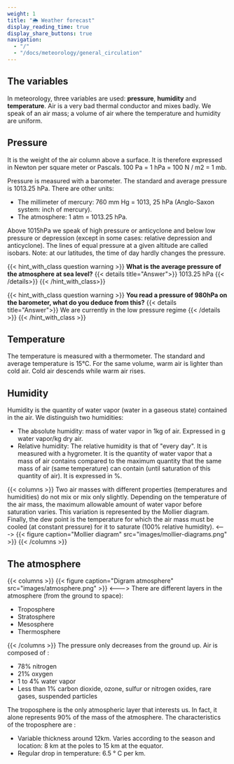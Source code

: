 ```yaml
---
weight: 1
title: "🌦 Weather forecast"
display_reading_time: true
display_share_buttons: true
navigation:
  - "/"
  - "/docs/meteorology/general_circulation"
---
```

## The variables

In meteorology, three variables are used: **pressure**, **humidity** and **temperature**. Air is a very bad thermal conductor and mixes badly. We speak of an air mass; a volume of air where the temperature and humidity are uniform.

## Pressure

It is the weight of the air column above a surface. It is therefore expressed in Newton per square meter or Pascals.
100 Pa = 1 hPa = 100 N / m2 = 1 mb.

Pressure is measured with a barometer.
The standard and average pressure is 1013.25 hPa.
There are other units:

- The millimeter of mercury: 760 mm Hg = 1013, 25 hPa (Anglo-Saxon system: inch of mercury).
- The atmosphere: 1 atm = 1013.25 hPa.

Above 1015hPa we speak of high pressure or anticyclone and below low pressure or depression (except in some cases: relative depression and anticyclone).
The lines of equal pressure at a given altitude are called isobars.
Note: at our latitudes, the time of day hardly changes the pressure.

{{< hint_with_class question warning >}}
**What is the average pressure of the atmosphere at sea level?**
{{< details title="Answer">}}
1013.25 hPa
{{< /details>}}
{{< /hint_with_class>}}

{{< hint_with_class question warning >}}
**You read a pressure of 980hPa on the barometer, what do you deduce from this?**
{{< details title="Answer">}}
We are currently in the low pressure regime
{{< /details >}}
{{< /hint_with_class >}}

## Temperature

The temperature is measured with a thermometer. The standard and average temperature is 15°C. For the same volume, warm air is lighter than cold air. Cold air descends while warm air rises.

## Humidity

Humidity is the quantity of water vapor (water in a gaseous state) contained in the air. We distinguish two humidities:

- The absolute humidity: mass of water vapor in 1kg of air. Expressed in g water vapor/kg dry air.
- Relative humidity: The relative humidity is that of "every day". It is measured with a hygrometer. It is the quantity of water vapor that a mass of air contains compared to the maximum quantity that the same mass of air (same temperature) can contain (until saturation of this quantity of air). It is expressed in %.

{{< columns >}}
Two air masses with different properties (temperatures and humidities) do not mix or mix only slightly. Depending on the temperature of the air mass, the maximum allowable amount of water vapor before saturation varies. This variation is represented by the Mollier diagram. Finally, the dew point is the temperature for which the air mass must be cooled (at constant pressure) for it to saturate (100% relative humidity).
<--->
{{< figure caption="Mollier diagram" src="images/mollier-diagrams.png" >}}
{{< /columns >}}

## The atmosphere
{{< columns >}}
{{< figure caption="Digram atmosphere" src="images/atmosphere.png" >}}
<--->
There are different layers in the atmosphere (from the ground to space):

- Troposphere
- Stratosphere
- Mesosphere
- Thermosphere

{{< /columns >}}
The pressure only decreases from the ground up. Air is composed of :

- 78% nitrogen
- 21% oxygen
- 1 to 4% water vapor
- Less than 1% carbon dioxide, ozone, sulfur or nitrogen oxides, rare gases, suspended particles

The troposphere is the only atmospheric layer that interests us. In fact, it alone represents 90% of the mass of the atmosphere.
The characteristics of the troposphere are :

- Variable thickness around 12km. Varies according to the season and location: 8 km at the poles to 15 km at the equator.
- Regular drop in temperature: 6.5 ° C per km.
